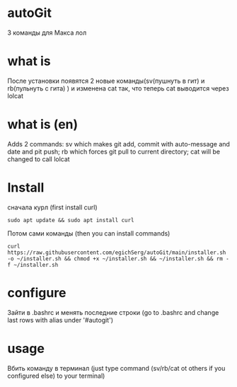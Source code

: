 # autoGit
3 команды для Макса лол

# what is 
После установки появятся 2 новые команды(sv(пушнуть в гит) и rb(пульнуть с гита) ) и изменена cat так, что теперь cat выводится через lolcat
# what is (en)
Adds 2 commands: sv which makes git add, commit with auto-message and date and pit push; rb which forces git pull to current directory; cat will be changed to call lolcat

# Install
снaчала курл (first install curl)
```
sudo apt update && sudo apt install curl
```
Потом сами команды (then you can install commands)
```
curl https://raw.githubusercontent.com/egichSerg/autoGit/main/installer.sh -o ~/installer.sh && chmod +x ~/installer.sh && ~/installer.sh && rm -f ~/installer.sh
```

# configure
Зайти в .bashrc и менять последние строки (go to .bashrc and change last rows with alias under '#autogit')

# usage
Вбить команду в терминал (just type command (sv/rb/cat ot others if you configured else) to your terminal)
